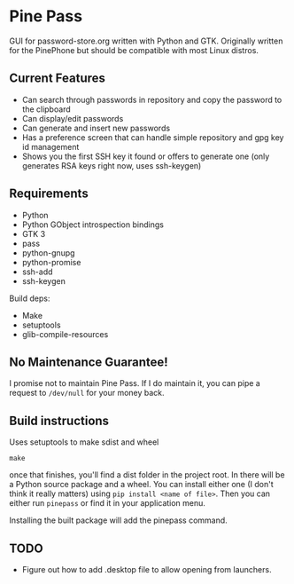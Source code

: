 # Pine Pass

GUI for password-store.org written with Python and GTK.
Originally written for the PinePhone but should be compatible
with most Linux distros.

## Current Features

* Can search through passwords in repository and copy the password to the clipboard
* Can display/edit passwords
* Can generate and insert new passwords
* Has a preference screen that can handle simple repository and gpg key id management
* Shows you the first SSH key it found or offers to generate one (only generates RSA keys right now, uses ssh-keygen)

## Requirements

* Python
* Python GObject introspection bindings
* GTK 3
* pass
* python-gnupg
* python-promise
* ssh-add
* ssh-keygen

Build deps:

* Make
* setuptools
* glib-compile-resources



## No Maintenance Guarantee!

I promise not to maintain Pine Pass. If I do maintain it, you can pipe a request to `/dev/null` for your money back.

## Build instructions

Uses setuptools to make sdist and wheel


```
make
```

once that finishes, you'll find a dist folder in the project root. In there will be a Python source package and a wheel.
You can install either one (I don't think it really matters) using `pip install <name of file>`. Then you can either run `pinepass` or find it in your application menu.

Installing the built package will add the pinepass command.

## TODO
* Figure out how to add .desktop file to allow opening from launchers.
